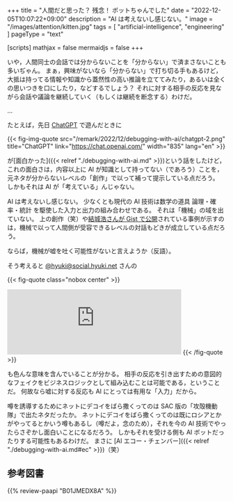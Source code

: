 +++
title = "人間だと思った？ 残念！ ボットちゃんでした"
date =  "2022-12-05T10:07:22+09:00"
description = "AI は考えないし感じない。"
image = "/images/attention/kitten.jpg"
tags = [ "artificial-intelligence", "engineering" ]
pageType = "text"

[scripts]
  mathjax = false
  mermaidjs = false
+++

いや，人間同士の会話では分からないことを「分からない」で済まさないことも多いぢゃん。
まぁ，興味がないなら「分からない」で打ち切る手もあるけど，大抵は持ってる情報や知識から蓋然性の高い推論を立ててみたり，あるいは全くの思いつきを口にしたり，などするでしょう？ それに対する相手の反応を見ながら会話や議論を継続していく（もしくは継続を断念する）わけだ。

...

たとえば，先日 [ChatGPT] で遊んだときに

{{< fig-img-quote src="/remark/2022/12/debugging-with-ai/chatgpt-2.png" title="ChatGPT" link="https://chat.openai.com/" width="835" lang="en" >}}

が[面白かった]({{< relref "./debugging-with-ai.md" >}})という話をしたけど，これの面白さは，内容以上に AI が知識として持ってない（であろう）ことを，元ネタが分からないレベルの「創作」で以って補って提示している点だろう。
しかもそれは AI が「考えている」んじゃない。

AI は考えないし感じない。
少なくとも現代の AI 技術は数学の道具 論理・確率・統計 を駆使した入力と出力の組み合わせである。
それは「機械」の域を出ていない。
上の創作（笑）や[結城浩さんが Gist で公開](https://gist.github.com/hyuki/65ebb23855d31731ee2342e0920bcf9f "結城浩とChatGPTの対話 · GitHub")されている事例が示すのは，機械で以って人間側が受容できるレベルの対話もどきが成立している点だろう。

ならば，機械が嘘を吐く可能性がないと言えようか（反語）。

そう考えると [@hyuki@social.hyuki.net](https://social.hyuki.net/@hyuki "結城浩@social.hyuki.net (@hyuki@social.hyuki.net) - 結城浩のマストドン") さんの

{{< fig-quote class="nobox center" >}}
<iframe src="https://social.hyuki.net/@hyuki/109457705957545683/embed" class="mastodon-embed" style="max-width: 100%; border: 0" width="400" allowfullscreen="allowfullscreen"></iframe>
{{< /fig-quote >}}

も色んな意味を含んでいることが分かる。
相手の反応を引き出すための意図的なフェイクをビジネスロジックとして組み込むことは可能である，ということだ。
何故なら嘘に対する反応も AI にとっては有用な「入力」だから。

噂を誘導するためにネットにデコイをばら撒くってのは SAC 版の「攻殻機動隊」で出たネタだったか。
ネットにデコイをばら撒くってのは既にロシアとかがやってるとかいう噂もあるし（噂だよ，念のため），それを今の AI 技術でやったらさぞかし面白いことになるだろう。
しかもそれを受ける側も AI ボットだったりする可能性もあるわけだ。
まさに [AI エコー・チェンバー]({{< relref "./debugging-with-ai.md#ec" >}})（笑）

[ChatGPT]: https://chat.openai.com/

## 参考図書

{{% review-paapi "B01JMEDX8A" %}} <!-- 攻殻機動隊 STAND ALONE COMPLEX (SAC) -->
